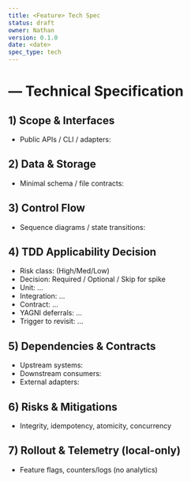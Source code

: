 ```yaml
---
title: <Feature> Tech Spec
status: draft
owner: Nathan
version: 0.1.0
date: <date>
spec_type: tech
---
```


# <Feature> — Technical Specification

## 1) Scope & Interfaces
- Public APIs / CLI / adapters:

## 2) Data & Storage
- Minimal schema / file contracts:

## 3) Control Flow
- Sequence diagrams / state transitions:

## 4) TDD Applicability Decision
- Risk class: (High/Med/Low)
- Decision: Required / Optional / Skip for spike
- Unit: …
- Integration: …
- Contract: …
- YAGNI deferrals: …
- Trigger to revisit: …

## 5) Dependencies & Contracts
- Upstream systems:
- Downstream consumers:
- External adapters:

## 6) Risks & Mitigations
- Integrity, idempotency, atomicity, concurrency

## 7) Rollout & Telemetry (local-only)
- Feature flags, counters/logs (no analytics)
